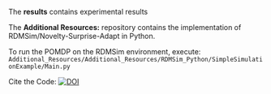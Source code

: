 The **results** contains experimental results

The **Additional Resources:** repository contains the implementation of RDMSim/Novelty-Surprise-Adapt in Python.

To run the POMDP on the RDMSim environment, execute:
`Additional_Resources/Additional_Resources/RDMSim_Python/SimpleSimulationExample/Main.py`

Cite the Code: [![DOI](https://zenodo.org/badge/348798629.svg)](https://zenodo.org/badge/latestdoi/348798629)
